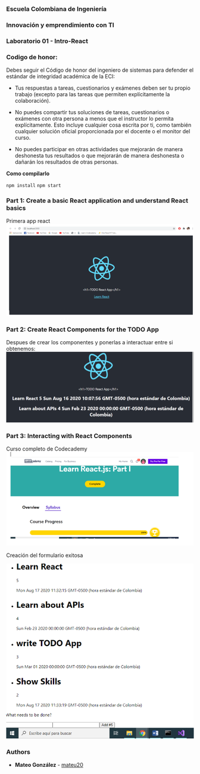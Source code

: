 ### Escuela Colombiana de Ingeniería
### Innovación y emprendimiento con TI

### Laboratorio 01 - Intro-React

### Codigo de honor:
Debes seguir el Código de honor del ingeniero de sistemas para defender el estándar de integridad académica de la ECI:

* Tus respuestas a tareas, cuestionarios y exámenes deben ser tu propio trabajo (excepto para las tareas que permiten explícitamente la colaboración).

* No puedes compartir tus soluciones de tareas, cuestionarios o exámenes con otra persona a menos que el instructor lo permita explícitamente. Esto incluye cualquier cosa escrita por ti, como también cualquier solución oficial proporcionada por el docente o el monitor del curso.

* No puedes participar en otras actividades que mejorarán de manera deshonesta tus resultados o que mejorarán de manera deshonesta o dañarán los resultados de otras personas.

**Como compilarlo**

`npm install`
`npm start`

### Part 1: Create a basic React application and understand React basics
Primera app react
![](img/primeraParte.PNG)

### Part 2: Create React Components for the TODO App

Despues de crear los componentes y ponerlas a interactuar entre si obtenemos:
![](img/segundaParte.PNG)

### Part 3: Interacting with React Components
Curso completo de Codecademy
![](img/cursoCompleto.PNG)

Creación del formulario exitosa

![](img/terceraParte.PNG)
### Authors

* **Mateo González**  - [mateu20](https://github.com/mateu20)

